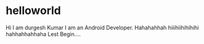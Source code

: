 # helloworld
Hi I am durgesh Kumar
I am an Android Developer.
Hahahahhah
hiiihiihihihihi
hahhahhahhaha
Lest Begin....

